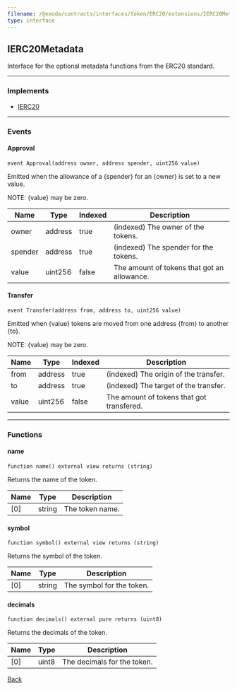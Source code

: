 ```yaml
---
filename: /@exoda/contracts/interfaces/token/ERC20/extensions/IERC20Metadata
type: interface
---
```


## IERC20Metadata

Interface for the optional metadata functions from the ERC20 standard.

***

### Implements

- [IERC20](/@exoda/contracts/interfaces/token/ERC20/IERC20)

***

### Events

#### Approval

```solidity
event Approval(address owner, address spender, uint256 value)
```

Emitted when the allowance of a {spender} for an {owner} is set to a new value.

NOTE: {value} may be zero.

| Name | Type | Indexed | Description |
| ---- | ---- | ------- | ----------- |
| owner | address | true | (indexed) The owner of the tokens. |
| spender | address | true | (indexed) The spender for the tokens. |
| value | uint256 | false | The amount of tokens that got an allowance. |

#### Transfer

```solidity
event Transfer(address from, address to, uint256 value)
```

Emitted when {value} tokens are moved from one address {from} to another {to}.

NOTE: {value} may be zero.

| Name | Type | Indexed | Description |
| ---- | ---- | ------- | ----------- |
| from | address | true | (indexed) The origin of the transfer. |
| to | address | true | (indexed) The target of the transfer. |
| value | uint256 | false | The amount of tokens that got transfered. |

***

### Functions

#### name

```solidity
function name() external view returns (string)
```

Returns the name of the token.

| Name | Type | Description |
| ---- | ---- | ----------- |
| [0] | string | The token name. |

#### symbol

```solidity
function symbol() external view returns (string)
```

Returns the symbol of the token.

| Name | Type | Description |
| ---- | ---- | ----------- |
| [0] | string | The symbol for the token. |

#### decimals

```solidity
function decimals() external pure returns (uint8)
```

Returns the decimals of the token.

| Name | Type | Description |
| ---- | ---- | ----------- |
| [0] | uint8 | The decimals for the token. |

[Back](/index)